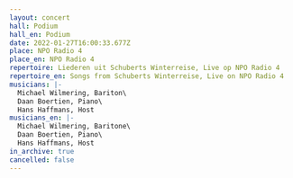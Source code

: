 ```yaml
---
layout: concert
hall: Podium
hall_en: Podium
date: 2022-01-27T16:00:33.677Z
place: NPO Radio 4
place_en: NPO Radio 4
repertoire: Liederen uit Schuberts Winterreise, Live op NPO Radio 4
repertoire_en: Songs from Schuberts Winterreise, Live on NPO Radio 4
musicians: |-
  Michael Wilmering, Bariton\
  Daan Boertien, Piano\
  Hans Haffmans, Host
musicians_en: |-
  Michael Wilmering, Baritone\
  Daan Boertien, Piano\
  Hans Haffmans, Host
in_archive: true
cancelled: false
---
```

